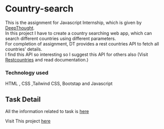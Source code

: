 # Country-search
This is the assignment for Javascript Internship, which is given by [DeepThought](https://deepthought.education/dtselection).<br>
In this project I have to create a country searching web app, which can search different countries using different parameters.<br>
For completion of assignment, DT provides a rest countries API  to fetch all countries' details.<BR>
I find this API so interesting so I suggest this API for others also (Visit [Restcountries](https://restcountries.com/) and read documentation.)<br>
  
### Technology used
HTML , CSS ,Tailwind CSS, Bootstap and Javascript 
  
## Task Detail
All the information related to task is [here](https://docs.google.com/document/d/1alJPeb89FhMoE4QvT9RUujdrP7pwAU2NjTVQwEqurYo/edit)

Visit This project [here](https://country-search-aagam.netlify.app/) 
